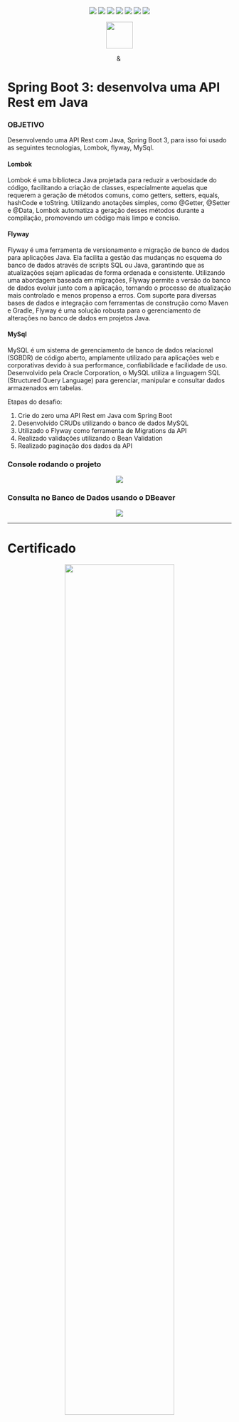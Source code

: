 <p align=center> 
<img src="https://img.shields.io/badge/java-%23ED8B00.svg?style=for-the-badge&logo=openjdk&logoColor=white">
<img src="https://img.shields.io/badge/spring%20boot-%236DB33F.svg?style=for-the-badge&logo=springboot&logoColor=white">  
<img src="https://img.shields.io/badge/postgres-%23316192.svg?style=for-the-badge&logo=postgresql&logoColor=white">  
<img src="https://img.shields.io/badge/IntelliJ_IDEA-000000.svg?style=for-the-badge&logo=intellij-idea&logoColor=white">  
<img src="https://img.shields.io/badge/apache_maven-C71A36?style=for-the-badge&logo=apachemaven&logoColor=white">
<img src="https://img.shields.io/badge/git-F05032.svg?style=for-the-badge&logo=git&logoColor=white">  
<img src="https://img.shields.io/badge/json-000000.svg?style=for-the-badge&logo=json&logoColor=white">  

<br>
</p>

<p align="center">
  <img height="60px" src="https://www.alura.com.br/assets/api/cursos/spring-boot-3-desenvolva-api-rest-java.svg">
</p>

<p align="center">
  <img height="9" src="https://i.imgur.com/PvAbpvx.png"> &
  <img height="13" src="https://i.imgur.com/rEzWrXJ.png">
</p>

# Spring Boot 3: desenvolva uma API Rest em Java


### OBJETIVO

Desenvolvendo uma API Rest com Java, Spring Boot 3, para isso foi usado as seguintes tecnologias, Lombok, flyway, MySql.

#### Lombok
Lombok é uma biblioteca Java projetada para reduzir a verbosidade do código, facilitando a criação de classes, especialmente aquelas que requerem a geração de métodos comuns, como getters, setters, equals, hashCode e toString. Utilizando anotações simples, como @Getter, @Setter e @Data, Lombok automatiza a geração desses métodos durante a compilação, promovendo um código mais limpo e conciso.

#### Flyway
Flyway é uma ferramenta de versionamento e migração de banco de dados para aplicações Java. Ela facilita a gestão das mudanças no esquema do banco de dados através de scripts SQL ou Java, garantindo que as atualizações sejam aplicadas de forma ordenada e consistente. Utilizando uma abordagem baseada em migrações, Flyway permite a versão do banco de dados evoluir junto com a aplicação, tornando o processo de atualização mais controlado e menos propenso a erros. Com suporte para diversas bases de dados e integração com ferramentas de construção como Maven e Gradle, Flyway é uma solução robusta para o gerenciamento de alterações no banco de dados em projetos Java.

#### MySql
MySQL é um sistema de gerenciamento de banco de dados relacional (SGBDR) de código aberto, amplamente utilizado para aplicações web e corporativas devido à sua performance, confiabilidade e facilidade de uso. Desenvolvido pela Oracle Corporation, o MySQL utiliza a linguagem SQL (Structured Query Language) para gerenciar, manipular e consultar dados armazenados em tabelas.


Etapas do desafio:

1. Crie do zero uma API Rest em Java com Spring Boot
2. Desenvolvido CRUDs utilizando o banco de dados MySQL
3. Utilizado o Flyway como ferramenta de Migrations da API
4. Realizado validações utilizando o Bean Validation
5. Realizado paginação dos dados da API






### Console rodando o projeto

<p align="center">
  <img wigth="90%" src="./utils/banner_console.png">
</p>


### Consulta no Banco de Dados usando o DBeaver

<p align="center">
  <img wigth="90%" src="./utils/banner_banco_de_dados.png">
</p>


---

# Certificado



<p align="center">
  <img width="70%" src="./utils/Spring_Boot_Challenge_LiterAlura.jpg">
</p>


---

<h3  id="id9">🎥 Rede Social</h3>

<p align=center> <a href="https://oseiasfarias.info"><img src="https://img.shields.io/badge/Portfólio-%230077B5.svg?style=for-the-badge&logoColor=white"></a> <a href="https://www.linkedin.com/in/oseiasfarias/"><img src="https://img.shields.io/badge/linkedin-%230077B5.svg?style=for-the-badge&logo=linkedin&logoColor=white"></a>
<a href="https://oseiasfarias.medium.com"><img src="https://img.shields.io/badge/Medium-12100E?style=for-the-badge&logo=medium&logoColor=white"></a>
<a href="https://www.kaggle.com/osiasdfarias"><img src="https://img.shields.io/badge/Kaggle-035a7d?style=for-the-badge&logo=kaggle&logoColor=white"></a>
</p>